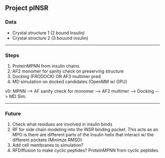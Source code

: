 ## Project pINSR

### Data 
* Crystal structure 1 (2 bound Insulin)
* Crystal structure 2 (3 bouund insulin)

---

### Steps

1. ProteinMPNN from insulin chains
2. AF2 monomer for sanity check on preserving structure
3. Docking (FRODOCK) OR AF3 multimer pred
4. MD simulation on docked candidates (OpenMM w/ GPU)

v0: MPNN --> AF sanity check for monomer --> AF2 multimer --> Docking --> MD Sim.

---

### Future
1. Check what residues are involved in insulin binds
2. RF for side chain modeling into the INSR binding pocket. This acts as an MPO is there are different parts of the Insulin helix that interact w/ the different pockets (Minimze RMSD)
3. Add cell membranes to simulation?
4. RFDiffusion to make cyclic peptides? ProteinMPNN from cyclic peptides